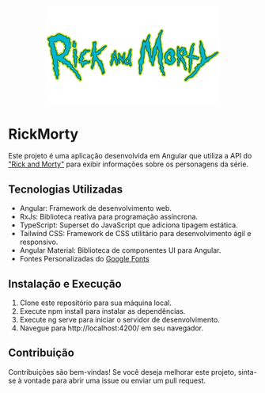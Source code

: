 <p align="center">
  <img src="src/assets/images/logo.png" style="width:70%;" alt="Titulo Rick and Morty" title="Rick and Morty">
</p>

# RickMorty

Este projeto é uma aplicação desenvolvida em Angular que utiliza a API do ["Rick and Morty"](https://rickandmortyapi.com/) para exibir informações sobre os personagens da série. 

## Tecnologias Utilizadas
* Angular: Framework de desenvolvimento web.
* RxJs: Biblioteca reativa para programação assíncrona.
* TypeScript: Superset do JavaScript que adiciona tipagem estática.
* Tailwind CSS: Framework de CSS utilitário para desenvolvimento ágil e   responsivo.
* Angular Material: Biblioteca de componentes UI para Angular.
* Fontes Personalizadas do [Google Fonts](https://fonts.google.com/share?selection.family=Creepster|Poppins)


## Instalação e Execução
1. Clone este repositório para sua máquina local.
2. Execute npm install para instalar as dependências.
3. Execute ng serve para iniciar o servidor de desenvolvimento.
4. Navegue para http://localhost:4200/ em seu navegador.

## Contribuição
Contribuições são bem-vindas! Se você deseja melhorar este projeto, sinta-se à vontade para abrir uma issue ou enviar um pull request.
